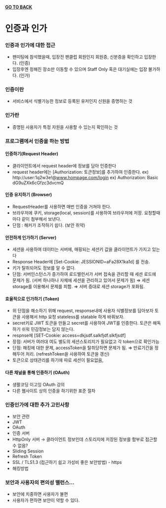 #### [GO TO BACK](../../../README.md)
# 인증과 인가

### 인증과 인가에 대한 접근
- 팬미팅에 참석했을때, 입장전 팬클럽 회원인지 회원증, 신분증을 확인하고 입장한다. (인증)
- 입장후엔 정해진 장소만 이동할 수 있으며 Staff Only 혹은 대기실에는 입장 불가하다. (인가)

### 인증이란
- 서비스에서 식별가능한 정보로 등록된 유저인지 신원을 증명하는 것

### 인가란
- 증명된 사용자가 특정 자원을 사용할 수 있는지 확인하는 것

### 프로그램에서 인증을 하는 방법 
#### 인증하기(Request Header)
- 클라이언트에서 request header에 정보를 담아 인증한다
- request header에는 [Authorization: 토큰정보]를 추가하여 인증한다.
ex) http://user:1q2w3e!@www.hompage.com/login
ex) Authorization: Basic dG9uZXk6cGfzc3dvcmQ

#### 인증 유지하기 (Browser)
- RequestHeader를 사용하면 매번 인증을 거쳐야 한다.
- 브라우저에 쿠키, storage(local, session)를 사용하여 브라우저에 저장. 요청할때마다 같이 첨부해서 보낸다.
- 단점 : 해커가 조작하기 쉽다. (보안 취약)

#### 안전하게 인가하기 (Server)
- 세션을 사용하여 데이터는 서버에, 매핑되는 세션키 값을 클라이언트가 가지고 있는다
- Response Header에 [Set-Cookie: JESSIONID=aFa28X1ka1d] 를 전송.
- 키가 탈취되어도 정보를 알 수 없다.
- 단점: 서버인스턴스가 증가하여 로드밸런서가 서버 접속을 관리할 때 세션 로드에 문제가 됨.
(서버 하나하나 자체에 세션을 관리하고 있어서 문제가 됨)
⇒ 세션 storage를 이용해서 문제를 피함.  ⇒ 서버 증대로 세션 storage가 포화됨.

#### 효율적으로 인가하기 (Token)
- 위 단점을 해소하기 위해 request, response내에 사용자 식별정보를 담아보자
토큰을 사용해서 http 요청 stateless를 statable 하게 바꿔보자.
- secret키로 JWT 토큰을 만들고 secret를 사용하여 JWT를 인증한다.
토큰은 해독하기 쉬워 민감정보는 담지 않는다.
- respnse에 [SET-Cookie: access=dkjsdf.salkfjdf.slkfjsdf]
- 장점: 서버가 여러대 여도 별도의 세션스토리지가 필요없고 각 token으로 확인가능
- 단점: 해킹에 대한 문제, accessToken을 탈취당하면 문제가 됨.
⇒ 만료기간을 정해두어 처리. (refreshToken을 사용하여 토큰을 갱신)
- 토큰으로 상태관리를 하기에 따로 세션이 필요없음,

#### 다른 채널을 통해 인증하기 (OAuth)
- 생활코딩 이고잉 OAuth 강의
- 다른 웹사이트 상의 인증을 하기위한 표준 절차

### 인증인가에 대한 추가 고민사항
- 보안 관련
- JWT
- OAuth
- 인증 서버
- HttpOnly 서버 → 클라이언트 정보인데 스토리지에 저장된 정보를 함부로 접근할 수 없음?
- Sliding Session
- Refresh Token
- SSL / TLS1.3 (접근하기 쉽고 가성비 좋은 보안방법) - https
- 해킹방법

### 보안과 사용자의 편의성 밸런스...    
- 보안에 치중하면 사용자가 불편
- 사용자가 편하면 보안이 약할 수 있다.
